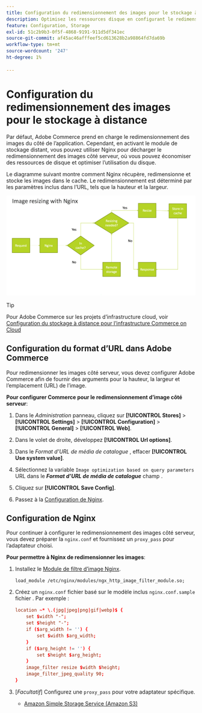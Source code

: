 ```yaml
---
title: Configuration du redimensionnement des images pour le stockage à distance
description: Optimisez les ressources disque en configurant le redimensionnement des images côté serveur.
feature: Configuration, Storage
exl-id: 51c2b9b3-0f5f-4868-9191-911d5df341ec
source-git-commit: af45ac46afffeef5cd613628b2a98864fd7da69b
workflow-type: tm+mt
source-wordcount: '247'
ht-degree: 1%

---
```


# Configuration du redimensionnement des images pour le stockage à distance

Par défaut, Adobe Commerce prend en charge le redimensionnement des images du côté de l’application. Cependant, en activant le module de stockage distant, vous pouvez utiliser Nginx pour décharger le redimensionnement des images côté serveur, où vous pouvez économiser des ressources de disque et optimiser l’utilisation du disque.

Le diagramme suivant montre comment Nginx récupère, redimensionne et stocke les images dans le cache. Le redimensionnement est déterminé par les paramètres inclus dans l’URL, tels que la hauteur et la largeur.

![redimensionnement d’image](../../assets/configuration/remote-storage-nginx-image-resize.png)

>[!TIP]
>
>Pour Adobe Commerce sur les projets d’infrastructure cloud, voir [Configuration du stockage à distance pour l’infrastructure Commerce on Cloud](cloud-support.md)

## Configuration du format d’URL dans Adobe Commerce

Pour redimensionner les images côté serveur, vous devez configurer Adobe Commerce afin de fournir des arguments pour la hauteur, la largeur et l’emplacement (URL) de l’image.

**Pour configurer Commerce pour le redimensionnement d’image côté serveur**:

1. Dans le _Administration_ panneau, cliquez sur **[!UICONTROL Stores]** > **[!UICONTROL Settings]** > **[!UICONTROL Configuration]** > **[!UICONTROL General]** > **[!UICONTROL Web]**.

1. Dans le volet de droite, développez **[!UICONTROL Url options]**.

1. Dans le _Format d’URL de média de catalogue_ , effacer **[!UICONTROL Use system value]**.

1. Sélectionnez la variable `Image optimization based on query parameters` URL dans le **_Format d’URL de média de catalogue_** champ .

1. Cliquez sur **[!UICONTROL Save Config]**.

1. Passez à la [Configuration de Nginx](#configure-nginx).

## Configuration de Nginx

Pour continuer à configurer le redimensionnement des images côté serveur, vous devez préparer la `nginx.conf` et fournissez un `proxy_pass` pour l’adaptateur choisi.

**Pour permettre à Nginx de redimensionner les images**:

1. Installez le [Module de filtre d’image Nginx][nginx-module].

   ```shell
   load_module /etc/nginx/modules/ngx_http_image_filter_module.so;
   ```

1. Créez un `nginx.conf` fichier basé sur le modèle inclus `nginx.conf.sample` fichier . Par exemple :

   ```conf
   location ~* \.(jpg|jpeg|png|gif|webp)$ {
       set $width "-";
       set $height "-";
       if ($arg_width != '') {
           set $width $arg_width;
       }
       if ($arg_height != '') {
           set $height $arg_height;
       }
       image_filter resize $width $height;
       image_filter_jpeg_quality 90;
   }
   ```

1. [_Facultatif_] Configurez une `proxy_pass` pour votre adaptateur spécifique.

   - [Amazon Simple Storage Service (Amazon S3)](remote-storage-aws-s3.md)

<!-- link definitions -->

[nginx-module]: https://nginx.org/en/docs/http/ngx_http_image_filter_module.html
